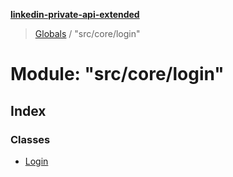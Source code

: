 **[linkedin-private-api-extended](../README.md)**

> [Globals](../globals.md) / "src/core/login"

# Module: "src/core/login"

## Index

### Classes

* [Login](../classes/_src_core_login_.login.md)
